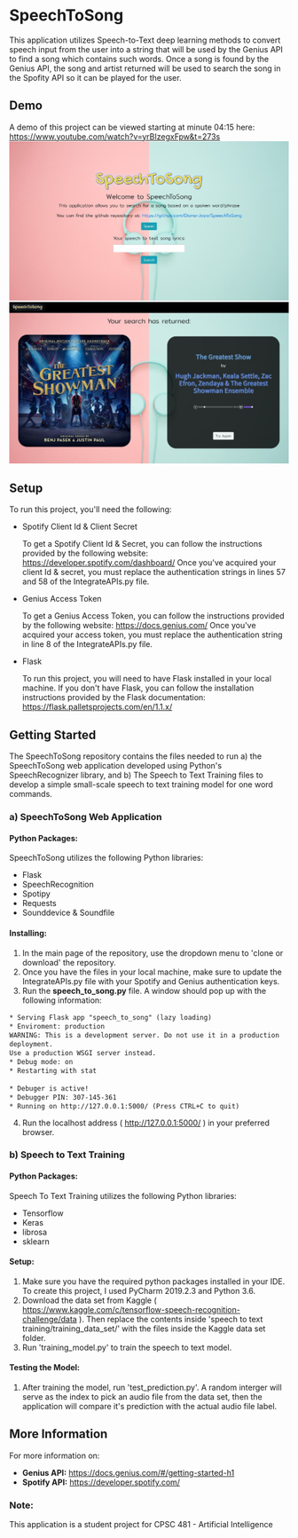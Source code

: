 # SpeechToSong

This application utilizes Speech-to-Text deep learning methods to convert speech input from the user into a string that will be used by the Genius API to find a song which contains such words. Once a song is found by the Genius API, the song and artist returned will be used to search the song in the Spofity API so it can be played for the user. 

## Demo

A demo of this project can be viewed starting at minute 04:15 here: https://www.youtube.com/watch?v=yrBIzegxFpw&t=273s
![Home Page](https://github.com/Diana-Joya/SpeechToSong/blob/master/Demo/Home.JPG)
![Results Page](https://github.com/Diana-Joya/SpeechToSong/blob/master/Demo/Results.JPG)

## Setup

To run this project, you'll need the following:
- Spotify Client Id & Client Secret

  To get a Spotify Client Id & Secret, you can follow the instructions provided by the following website: 
  https://developer.spotify.com/dashboard/
  Once you've acquired your client Id & secret, you must replace the authentication strings in lines 57 and 58 of the 
  IntegrateAPIs.py file.
- Genius Access Token

  To get a Genius Access Token, you can follow the instructions provided by the following website:
  https://docs.genius.com/
  Once you've acquired your access token, you must replace the authentication string in line 8 of the IntegrateAPIs.py file.
- Flask

  To run this project, you will need to have Flask installed in your local machine. If you don't have Flask, you can follow the
  installation instructions provided by the Flask documentation: https://flask.palletsprojects.com/en/1.1.x/

## Getting Started

The SpeechToSong repository contains the files needed to run a) the SpeechToSong web application developed using Python's SpeechRecognizer library, and b) The Speech to Text Training files to develop a simple small-scale speech to text training model for one word commands. 

### a) SpeechToSong Web Application
#### Python Packages: 
SpeechToSong utilizes the following Python libraries:
- Flask
- SpeechRecognition
- Spotipy
- Requests
- Sounddevice & Soundfile

#### Installing:

1. In the main page of the repository, use the dropdown menu to 'clone or download' the repository. 
2. Once you have the files in your local machine, make sure to update the IntegrateAPIs.py file with your Spotify and Genius authentication keys. 
3. Run the **speech_to_song.py** file.
   A window should pop up with the following information:
```
* Serving Flask app "speech_to_song" (lazy loading)
* Enviroment: production
WARNING: This is a development server. Do not use it in a production deployment.
Use a production WSGI server instead.
* Debug mode: on
* Restarting with stat

* Debuger is active!
* Debugger PIN: 307-145-361
* Running on http://127.0.0.1:5000/ (Press CTRL+C to quit)
```
4. Run the localhost address ( http://127.0.0.1:5000/ ) in your preferred browser.

### b) Speech to Text Training
#### Python Packages: 
Speech To Text Training utilizes the following Python libraries:
- Tensorflow
- Keras
- librosa
- sklearn

#### Setup:
1. Make sure you have the required python packages installed in your IDE. To create this project, I used PyCharm 2019.2.3 and Python 3.6.
2. Download the data set from Kaggle ( https://www.kaggle.com/c/tensorflow-speech-recognition-challenge/data ). Then replace the contents inside 'speech to text training/training_data_set/' with the files inside the Kaggle data set folder. 
3. Run 'training_model.py' to train the speech to text model. 

#### Testing the Model:
1. After training the model, run 'test_prediction.py'. A random interger will serve as the index to pick an audio file from the data set, then the application will compare it's prediction with the actual audio file label.


## More Information
For more information on:

- **Genius API:** https://docs.genius.com/#/getting-started-h1
- **Spotify API:** https://developer.spotify.com/

### Note: 
This application is a student project for CPSC 481 - Artificial Intelligence 

